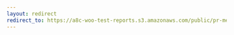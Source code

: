 ```yaml
---
layout: redirect
redirect_to: https://a8c-woo-test-reports.s3.amazonaws.com/public/pr-merge/37642/api/index.html
---
```

